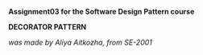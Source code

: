 **Assignment03 for the Software Design Pattern course**

__DECORATOR PATTERN__

_was made by Aliya Aitkozha, from SE-2001_
